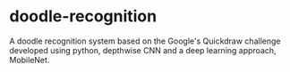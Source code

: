 # doodle-recognition

A doodle recognition system based on the Google's Quickdraw challenge developed using python, depthwise CNN and a deep learning approach, MobileNet.
